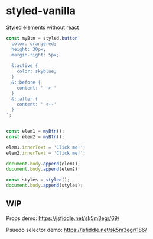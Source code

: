 # styled-vanilla
Styled elements without react

```js
const myBtn = styled.button`
  color: orangered;
  height: 30px;
  margin-right: 5px;
  
  &:active {
  	color: skyblue;
  }
  &::before {
  	content: '--> '
  }
  &::after {
  	content: ' <--'
  }
`;


const elem1 = myBtn();
const elem2 = myBtn();

elem1.innerText = 'Click me!';
elem2.innerText = 'Click me!';

document.body.append(elem1);
document.body.append(elem2);

const styles = styled();
document.body.append(styles);
```


## WIP

Props demo: https://jsfiddle.net/sk5m3egr/69/

Psuedo selector demo: https://jsfiddle.net/sk5m3egr/186/
